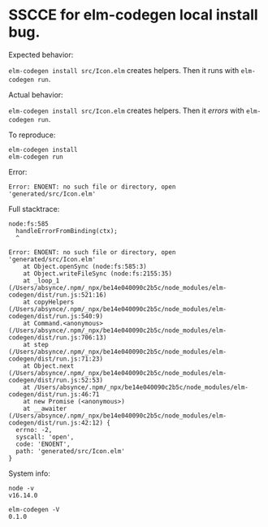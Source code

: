# SSCCE for elm-codegen local install bug.

Expected behavior:

`elm-codegen install src/Icon.elm` creates helpers. Then it runs with `elm-codegen run`.

Actual behavior:

`elm-codegen install src/Icon.elm` creates helpers. Then it _errors_ with `elm-codegen run`.

To reproduce:

    elm-codegen install
    elm-codegen run

Error:

    Error: ENOENT: no such file or directory, open 'generated/src/Icon.elm'

Full stacktrace:

```
node:fs:585
  handleErrorFromBinding(ctx);
  ^

Error: ENOENT: no such file or directory, open 'generated/src/Icon.elm'
    at Object.openSync (node:fs:585:3)
    at Object.writeFileSync (node:fs:2155:35)
    at _loop_1 (/Users/absynce/.npm/_npx/be14e040090c2b5c/node_modules/elm-codegen/dist/run.js:521:16)
    at copyHelpers (/Users/absynce/.npm/_npx/be14e040090c2b5c/node_modules/elm-codegen/dist/run.js:540:9)
    at Command.<anonymous> (/Users/absynce/.npm/_npx/be14e040090c2b5c/node_modules/elm-codegen/dist/run.js:706:13)
    at step (/Users/absynce/.npm/_npx/be14e040090c2b5c/node_modules/elm-codegen/dist/run.js:71:23)
    at Object.next (/Users/absynce/.npm/_npx/be14e040090c2b5c/node_modules/elm-codegen/dist/run.js:52:53)
    at /Users/absynce/.npm/_npx/be14e040090c2b5c/node_modules/elm-codegen/dist/run.js:46:71
    at new Promise (<anonymous>)
    at __awaiter (/Users/absynce/.npm/_npx/be14e040090c2b5c/node_modules/elm-codegen/dist/run.js:42:12) {
  errno: -2,
  syscall: 'open',
  code: 'ENOENT',
  path: 'generated/src/Icon.elm'
}
```

System info:

    node -v
    v16.14.0

    elm-codegen -V
    0.1.0
